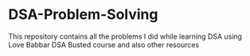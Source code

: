 # DSA-Problem-Solving
This repository contains all the problems I did while learning DSA using Love Babbar DSA Busted course and also other resources
